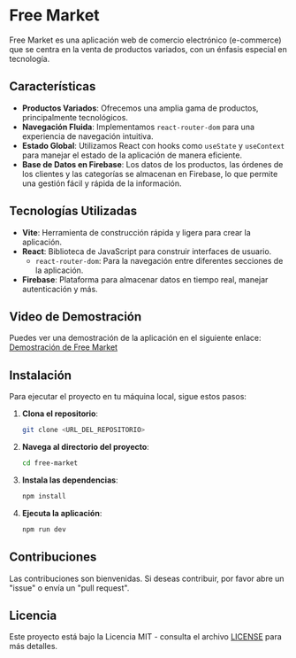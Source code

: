 # Free Market

Free Market es una aplicación web de comercio electrónico (e-commerce) que se centra en la venta de productos variados, con un énfasis especial en tecnología.

## Características

- **Productos Variados**: Ofrecemos una amplia gama de productos, principalmente tecnológicos.
- **Navegación Fluida**: Implementamos `react-router-dom` para una experiencia de navegación intuitiva.
- **Estado Global**: Utilizamos React con hooks como `useState` y `useContext` para manejar el estado de la aplicación de manera eficiente.
- **Base de Datos en Firebase**: Los datos de los productos, las órdenes de los clientes y las categorías se almacenan en Firebase, lo que permite una gestión fácil y rápida de la información.

## Tecnologías Utilizadas

- **Vite**: Herramienta de construcción rápida y ligera para crear la aplicación.
- **React**: Biblioteca de JavaScript para construir interfaces de usuario.
  - `react-router-dom`: Para la navegación entre diferentes secciones de la aplicación.
- **Firebase**: Plataforma para almacenar datos en tiempo real, manejar autenticación y más.

## Video de Demostración

Puedes ver una demostración de la aplicación en el siguiente enlace: [Demostración de Free Market](URL_DEL_VIDEO)

## Instalación

Para ejecutar el proyecto en tu máquina local, sigue estos pasos:

1. **Clona el repositorio**:
   ```bash
   git clone <URL_DEL_REPOSITORIO>
   ```
2. **Navega al directorio del proyecto**:
   ```bash
   cd free-market
   ```
3. **Instala las dependencias**:
   ```bash
   npm install
   ```
4. **Ejecuta la aplicación**:
   ```bash
   npm run dev
   ```

## Contribuciones

Las contribuciones son bienvenidas. Si deseas contribuir, por favor abre un "issue" o envía un "pull request".

## Licencia

Este proyecto está bajo la Licencia MIT - consulta el archivo [LICENSE](LICENSE) para más detalles.

